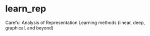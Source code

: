 # learn_rep
Careful Analysis of Representation Learning methods (linear, deep, graphical, and beyond)

